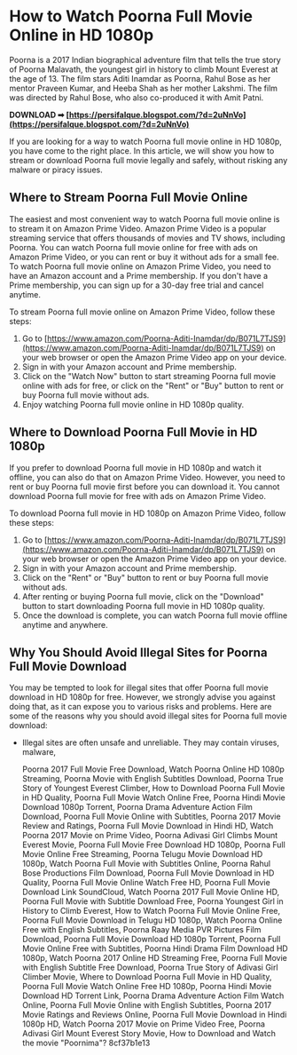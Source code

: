 
 
# How to Watch Poorna Full Movie Online in HD 1080p
 
Poorna is a 2017 Indian biographical adventure film that tells the true story of Poorna Malavath, the youngest girl in history to climb Mount Everest at the age of 13. The film stars Aditi Inamdar as Poorna, Rahul Bose as her mentor Praveen Kumar, and Heeba Shah as her mother Lakshmi. The film was directed by Rahul Bose, who also co-produced it with Amit Patni.
 
**DOWNLOAD ➡ [https://persifalque.blogspot.com/?d=2uNnVo](https://persifalque.blogspot.com/?d=2uNnVo)**


 
If you are looking for a way to watch Poorna full movie online in HD 1080p, you have come to the right place. In this article, we will show you how to stream or download Poorna full movie legally and safely, without risking any malware or piracy issues.
 
## Where to Stream Poorna Full Movie Online
 
The easiest and most convenient way to watch Poorna full movie online is to stream it on Amazon Prime Video. Amazon Prime Video is a popular streaming service that offers thousands of movies and TV shows, including Poorna. You can watch Poorna full movie online for free with ads on Amazon Prime Video, or you can rent or buy it without ads for a small fee. To watch Poorna full movie online on Amazon Prime Video, you need to have an Amazon account and a Prime membership. If you don't have a Prime membership, you can sign up for a 30-day free trial and cancel anytime.
 
To stream Poorna full movie online on Amazon Prime Video, follow these steps:
 
1. Go to [https://www.amazon.com/Poorna-Aditi-Inamdar/dp/B071L7TJS9](https://www.amazon.com/Poorna-Aditi-Inamdar/dp/B071L7TJS9) on your web browser or open the Amazon Prime Video app on your device.
2. Sign in with your Amazon account and Prime membership.
3. Click on the "Watch Now" button to start streaming Poorna full movie online with ads for free, or click on the "Rent" or "Buy" button to rent or buy Poorna full movie without ads.
4. Enjoy watching Poorna full movie online in HD 1080p quality.

## Where to Download Poorna Full Movie in HD 1080p
 
If you prefer to download Poorna full movie in HD 1080p and watch it offline, you can also do that on Amazon Prime Video. However, you need to rent or buy Poorna full movie first before you can download it. You cannot download Poorna full movie for free with ads on Amazon Prime Video.
 
To download Poorna full movie in HD 1080p on Amazon Prime Video, follow these steps:

1. Go to [https://www.amazon.com/Poorna-Aditi-Inamdar/dp/B071L7TJS9](https://www.amazon.com/Poorna-Aditi-Inamdar/dp/B071L7TJS9) on your web browser or open the Amazon Prime Video app on your device.
2. Sign in with your Amazon account and Prime membership.
3. Click on the "Rent" or "Buy" button to rent or buy Poorna full movie without ads.
4. After renting or buying Poorna full movie, click on the "Download" button to start downloading Poorna full movie in HD 1080p quality.
5. Once the download is complete, you can watch Poorna full movie offline anytime and anywhere.

## Why You Should Avoid Illegal Sites for Poorna Full Movie Download
 
You may be tempted to look for illegal sites that offer Poorna full movie download in HD 1080p for free. However, we strongly advise you against doing that, as it can expose you to various risks and problems. Here are some of the reasons why you should avoid illegal sites for Poorna full movie download:

- Illegal sites are often unsafe and unreliable. They may contain viruses, malware,

    Poorna 2017 Full Movie Free Download,  Watch Poorna Online HD 1080p Streaming,  Poorna Movie with English Subtitles Download,  Poorna True Story of Youngest Everest Climber,  How to Download Poorna Full Movie in HD Quality,  Poorna Full Movie Watch Online Free,  Poorna Hindi Movie Download 1080p Torrent,  Poorna Drama Adventure Action Film Download,  Poorna Full Movie Online with Subtitles,  Poorna 2017 Movie Review and Ratings,  Poorna Full Movie Download in Hindi HD,  Watch Poorna 2017 Movie on Prime Video,  Poorna Adivasi Girl Climbs Mount Everest Movie,  Poorna Full Movie Free Download HD 1080p,  Poorna Full Movie Online Free Streaming,  Poorna Telugu Movie Download HD 1080p,  Watch Poorna Full Movie with Subtitles Online,  Poorna Rahul Bose Productions Film Download,  Poorna Full Movie Download in HD Quality,  Poorna Full Movie Online Watch Free HD,  Poorna Full Movie Download Link SoundCloud,  Watch Poorna 2017 Full Movie Online HD,  Poorna Full Movie with Subtitle Download Free,  Poorna Youngest Girl in History to Climb Everest,  How to Watch Poorna Full Movie Online Free,  Poorna Full Movie Download in Telugu HD 1080p,  Watch Poorna Online Free with English Subtitles,  Poorna Raay Media PVR Pictures Film Download,  Poorna Full Movie Download HD 1080p Torrent,  Poorna Full Movie Online Free with Subtitles,  Poorna Hindi Drama Film Download HD 1080p,  Watch Poorna 2017 Online HD Streaming Free,  Poorna Full Movie with English Subtitle Free Download,  Poorna True Story of Adivasi Girl Climber Movie,  Where to Download Poorna Full Movie in HD Quality,  Poorna Full Movie Watch Online Free HD 1080p,  Poorna Hindi Movie Download HD Torrent Link,  Poorna Drama Adventure Action Film Watch Online,  Poorna Full Movie Online with English Subtitles,  Poorna 2017 Movie Ratings and Reviews Online,  Poorna Full Movie Download in Hindi 1080p HD,  Watch Poorna 2017 Movie on Prime Video Free,  Poorna Adivasi Girl Mount Everest Story Movie,  How to Download and Watch the movie "Poornima"?
 8cf37b1e13


